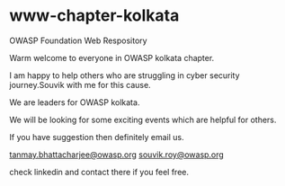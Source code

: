 # www-chapter-kolkata
OWASP Foundation Web Respository


Warm welcome to everyone in OWASP kolkata chapter.

I am happy to help others who are struggling in cyber security journey.Souvik with me for this cause.

We are leaders for OWASP kolkata.

We will be looking for some exciting events which are helpful for others.

If you have suggestion then definitely email us.

tanmay.bhattacharjee@owasp.org
souvik.roy@owasp.org

check linkedin and contact there if you feel free.
